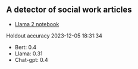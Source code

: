 ## A detector of social work articles



- [Llama 2 notebook](https://colab.research.google.com/drive/1WwfvXo2hj8Wb3CgMyxzFKT-fcWbztB3s#scrollTo=91k-DCZUlf6H&uniqifier=1)


Holdout accuracy 2023-12-05 18:31:34

- Bert: 0.4
- Llama: 0.31
- Chat-gpt: 0.4